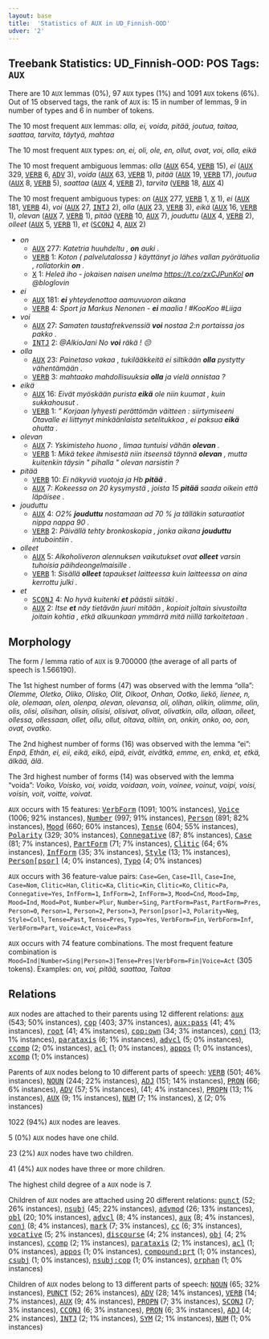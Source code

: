 ```yaml
---
layout: base
title:  'Statistics of AUX in UD_Finnish-OOD'
udver: '2'
---
```


## Treebank Statistics: UD_Finnish-OOD: POS Tags: `AUX`

There are 10 `AUX` lemmas (0%), 97 `AUX` types (1%) and 1091 `AUX` tokens (6%).
Out of 15 observed tags, the rank of `AUX` is: 15 in number of lemmas, 9 in number of types and 6 in number of tokens.

The 10 most frequent `AUX` lemmas: <em>olla, ei, voida, pitää, joutua, taitaa, saattaa, tarvita, täytyä, mahtaa</em>

The 10 most frequent `AUX` types:  <em>on, ei, oli, ole, en, ollut, ovat, voi, olla, eikä</em>

The 10 most frequent ambiguous lemmas: <em>olla</em> (<tt><a href="fi_ood-pos-AUX.html">AUX</a></tt> 654, <tt><a href="fi_ood-pos-VERB.html">VERB</a></tt> 15), <em>ei</em> (<tt><a href="fi_ood-pos-AUX.html">AUX</a></tt> 329, <tt><a href="fi_ood-pos-VERB.html">VERB</a></tt> 6, <tt><a href="fi_ood-pos-ADV.html">ADV</a></tt> 3), <em>voida</em> (<tt><a href="fi_ood-pos-AUX.html">AUX</a></tt> 63, <tt><a href="fi_ood-pos-VERB.html">VERB</a></tt> 1), <em>pitää</em> (<tt><a href="fi_ood-pos-AUX.html">AUX</a></tt> 19, <tt><a href="fi_ood-pos-VERB.html">VERB</a></tt> 17), <em>joutua</em> (<tt><a href="fi_ood-pos-AUX.html">AUX</a></tt> 8, <tt><a href="fi_ood-pos-VERB.html">VERB</a></tt> 5), <em>saattaa</em> (<tt><a href="fi_ood-pos-AUX.html">AUX</a></tt> 4, <tt><a href="fi_ood-pos-VERB.html">VERB</a></tt> 2), <em>tarvita</em> (<tt><a href="fi_ood-pos-VERB.html">VERB</a></tt> 18, <tt><a href="fi_ood-pos-AUX.html">AUX</a></tt> 4)

The 10 most frequent ambiguous types:  <em>on</em> (<tt><a href="fi_ood-pos-AUX.html">AUX</a></tt> 277, <tt><a href="fi_ood-pos-VERB.html">VERB</a></tt> 1, <tt><a href="fi_ood-pos-X.html">X</a></tt> 1), <em>ei</em> (<tt><a href="fi_ood-pos-AUX.html">AUX</a></tt> 181, <tt><a href="fi_ood-pos-VERB.html">VERB</a></tt> 4), <em>voi</em> (<tt><a href="fi_ood-pos-AUX.html">AUX</a></tt> 27, <tt><a href="fi_ood-pos-INTJ.html">INTJ</a></tt> 2), <em>olla</em> (<tt><a href="fi_ood-pos-AUX.html">AUX</a></tt> 23, <tt><a href="fi_ood-pos-VERB.html">VERB</a></tt> 3), <em>eikä</em> (<tt><a href="fi_ood-pos-AUX.html">AUX</a></tt> 16, <tt><a href="fi_ood-pos-VERB.html">VERB</a></tt> 1), <em>olevan</em> (<tt><a href="fi_ood-pos-AUX.html">AUX</a></tt> 7, <tt><a href="fi_ood-pos-VERB.html">VERB</a></tt> 1), <em>pitää</em> (<tt><a href="fi_ood-pos-VERB.html">VERB</a></tt> 10, <tt><a href="fi_ood-pos-AUX.html">AUX</a></tt> 7), <em>jouduttu</em> (<tt><a href="fi_ood-pos-AUX.html">AUX</a></tt> 4, <tt><a href="fi_ood-pos-VERB.html">VERB</a></tt> 2), <em>olleet</em> (<tt><a href="fi_ood-pos-AUX.html">AUX</a></tt> 5, <tt><a href="fi_ood-pos-VERB.html">VERB</a></tt> 1), <em>et</em> (<tt><a href="fi_ood-pos-SCONJ.html">SCONJ</a></tt> 4, <tt><a href="fi_ood-pos-AUX.html">AUX</a></tt> 2)


* <em>on</em>
  * <tt><a href="fi_ood-pos-AUX.html">AUX</a></tt> 277: <em>Katetria huuhdeltu , <b>on</b> auki .</em>
  * <tt><a href="fi_ood-pos-VERB.html">VERB</a></tt> 1: <em>Koton ( palvelutalossa ) käyttänyt jo lähes vallan pyörätuolia , rollatorkin <b>on</b> .</em>
  * <tt><a href="fi_ood-pos-X.html">X</a></tt> 1: <em>Heleä iho - jokaisen naisen unelma https://t.co/zxCJPunKol <b>on</b> @bloglovin</em>
* <em>ei</em>
  * <tt><a href="fi_ood-pos-AUX.html">AUX</a></tt> 181: <em><b>ei</b> yhteydenottoa aamuvuoron aikana</em>
  * <tt><a href="fi_ood-pos-VERB.html">VERB</a></tt> 4: <em>Sport ja Markus Nenonen - <b>ei</b> maalia ! #KooKoo #Liiga</em>
* <em>voi</em>
  * <tt><a href="fi_ood-pos-AUX.html">AUX</a></tt> 27: <em>Samaten taustafrekvenssiä <b>voi</b> nostaa 2:n portaissa jos pakko .</em>
  * <tt><a href="fi_ood-pos-INTJ.html">INTJ</a></tt> 2: <em>@AlkioJani No <b>voi</b> räkä ! 😔</em>
* <em>olla</em>
  * <tt><a href="fi_ood-pos-AUX.html">AUX</a></tt> 23: <em>Painetaso vakaa , tukilääkkeitä ei siltikään <b>olla</b> pystytty vähentämään .</em>
  * <tt><a href="fi_ood-pos-VERB.html">VERB</a></tt> 3: <em>mahtaako mahdollisuuksia <b>olla</b> ja vielä onnistaa ?</em>
* <em>eikä</em>
  * <tt><a href="fi_ood-pos-AUX.html">AUX</a></tt> 16: <em>Eivät myöskään purista <b>eikä</b> ole niin kuumat , kuin sukkahousut .</em>
  * <tt><a href="fi_ood-pos-VERB.html">VERB</a></tt> 1: <em>” Korjaan lyhyesti perättömän väitteen : siirtymiseeni Otavalle ei liittynyt minkäänlaista setelitukkoa , ei paksua <b>eikä</b> ohutta .</em>
* <em>olevan</em>
  * <tt><a href="fi_ood-pos-AUX.html">AUX</a></tt> 7: <em>Yskimisteho huono , limaa tuntuisi vähän <b>olevan</b> .</em>
  * <tt><a href="fi_ood-pos-VERB.html">VERB</a></tt> 1: <em>Mikä tekee ihmisestä niin itseensä täynnä <b>olevan</b> , mutta kuitenkin täysin " pihalla " olevan narsistin ?</em>
* <em>pitää</em>
  * <tt><a href="fi_ood-pos-VERB.html">VERB</a></tt> 10: <em>Ei näkyviä vuotoja ja Hb <b>pitää</b> .</em>
  * <tt><a href="fi_ood-pos-AUX.html">AUX</a></tt> 7: <em>Kokeessa on 20 kysymystä , joista 15 <b>pitää</b> saada oikein että läpäisee .</em>
* <em>jouduttu</em>
  * <tt><a href="fi_ood-pos-AUX.html">AUX</a></tt> 4: <em>O2% <b>jouduttu</b> nostamaan ad 70 % ja tälläkin saturaatiot nippa nappa 90 .</em>
  * <tt><a href="fi_ood-pos-VERB.html">VERB</a></tt> 2: <em>Päivällä tehty bronkoskopia , jonka aikana <b>jouduttu</b> intubointiin .</em>
* <em>olleet</em>
  * <tt><a href="fi_ood-pos-AUX.html">AUX</a></tt> 5: <em>Alkoholiveron alennuksen vaikutukset ovat <b>olleet</b> varsin tuhoisia päihdeongelmaisille .</em>
  * <tt><a href="fi_ood-pos-VERB.html">VERB</a></tt> 1: <em>Sisällä <b>olleet</b> tapaukset laitteessa kuin laitteessa on aina kerrottu julki .</em>
* <em>et</em>
  * <tt><a href="fi_ood-pos-SCONJ.html">SCONJ</a></tt> 4: <em>No hyvä kuitenki <b>et</b> päästii siitäki .</em>
  * <tt><a href="fi_ood-pos-AUX.html">AUX</a></tt> 2: <em>Itse <b>et</b> näy tietävän juuri mitään , kopioit joltain sivustoilta joitain kohtia , etkä alkuunkaan ymmärrä mitä niillä tarkoitetaan .</em>

## Morphology

The form / lemma ratio of `AUX` is 9.700000 (the average of all parts of speech is 1.566190).

The 1st highest number of forms (47) was observed with the lemma “olla”: <em>Olemme, Oletko, Oliko, Olisko, Olit, Olkoot, Onhan, Ootko, liekö, lienee, n, ole, olemaan, olen, olenpa, olevan, olevansa, oli, olihan, olikin, olimme, olin, olis, olisi, olisihan, olisin, olisisi, olisivat, olivat, olivatkin, olla, ollaan, olleet, ollessa, ollessaan, ollet, ollu, ollut, oltava, oltiin, on, onkin, onko, oo, oon, ovat, ovatko</em>.

The 2nd highest number of forms (16) was observed with the lemma “ei”: <em>Enpä, Ethän, ei, eii, eikä, eikö, eipä, eivät, eivätkä, emme, en, enkä, et, etkä, älkää, älä</em>.

The 3rd highest number of forms (14) was observed with the lemma “voida”: <em>Voiko, Voisko, voi, voida, voidaan, voin, voinee, voinut, voipi, voisi, voisin, voit, voitte, voivat</em>.

`AUX` occurs with 15 features: <tt><a href="fi_ood-feat-VerbForm.html">VerbForm</a></tt> (1091; 100% instances), <tt><a href="fi_ood-feat-Voice.html">Voice</a></tt> (1006; 92% instances), <tt><a href="fi_ood-feat-Number.html">Number</a></tt> (997; 91% instances), <tt><a href="fi_ood-feat-Person.html">Person</a></tt> (891; 82% instances), <tt><a href="fi_ood-feat-Mood.html">Mood</a></tt> (660; 60% instances), <tt><a href="fi_ood-feat-Tense.html">Tense</a></tt> (604; 55% instances), <tt><a href="fi_ood-feat-Polarity.html">Polarity</a></tt> (329; 30% instances), <tt><a href="fi_ood-feat-Connegative.html">Connegative</a></tt> (87; 8% instances), <tt><a href="fi_ood-feat-Case.html">Case</a></tt> (81; 7% instances), <tt><a href="fi_ood-feat-PartForm.html">PartForm</a></tt> (71; 7% instances), <tt><a href="fi_ood-feat-Clitic.html">Clitic</a></tt> (64; 6% instances), <tt><a href="fi_ood-feat-InfForm.html">InfForm</a></tt> (35; 3% instances), <tt><a href="fi_ood-feat-Style.html">Style</a></tt> (13; 1% instances), <tt><a href="fi_ood-feat-Person-psor.html">Person[psor]</a></tt> (4; 0% instances), <tt><a href="fi_ood-feat-Typo.html">Typo</a></tt> (4; 0% instances)

`AUX` occurs with 36 feature-value pairs: `Case=Gen`, `Case=Ill`, `Case=Ine`, `Case=Nom`, `Clitic=Han`, `Clitic=Ka`, `Clitic=Kin`, `Clitic=Ko`, `Clitic=Pa`, `Connegative=Yes`, `InfForm=1`, `InfForm=2`, `InfForm=3`, `Mood=Cnd`, `Mood=Imp`, `Mood=Ind`, `Mood=Pot`, `Number=Plur`, `Number=Sing`, `PartForm=Past`, `PartForm=Pres`, `Person=0`, `Person=1`, `Person=2`, `Person=3`, `Person[psor]=3`, `Polarity=Neg`, `Style=Coll`, `Tense=Past`, `Tense=Pres`, `Typo=Yes`, `VerbForm=Fin`, `VerbForm=Inf`, `VerbForm=Part`, `Voice=Act`, `Voice=Pass`

`AUX` occurs with 74 feature combinations.
The most frequent feature combination is `Mood=Ind|Number=Sing|Person=3|Tense=Pres|VerbForm=Fin|Voice=Act` (305 tokens).
Examples: <em>on, voi, pitää, saattaa, Taitaa</em>


## Relations

`AUX` nodes are attached to their parents using 12 different relations: <tt><a href="fi_ood-dep-aux.html">aux</a></tt> (543; 50% instances), <tt><a href="fi_ood-dep-cop.html">cop</a></tt> (403; 37% instances), <tt><a href="fi_ood-dep-aux-pass.html">aux:pass</a></tt> (41; 4% instances), <tt><a href="fi_ood-dep-root.html">root</a></tt> (41; 4% instances), <tt><a href="fi_ood-dep-cop-own.html">cop:own</a></tt> (34; 3% instances), <tt><a href="fi_ood-dep-conj.html">conj</a></tt> (13; 1% instances), <tt><a href="fi_ood-dep-parataxis.html">parataxis</a></tt> (6; 1% instances), <tt><a href="fi_ood-dep-advcl.html">advcl</a></tt> (5; 0% instances), <tt><a href="fi_ood-dep-ccomp.html">ccomp</a></tt> (2; 0% instances), <tt><a href="fi_ood-dep-acl.html">acl</a></tt> (1; 0% instances), <tt><a href="fi_ood-dep-appos.html">appos</a></tt> (1; 0% instances), <tt><a href="fi_ood-dep-xcomp.html">xcomp</a></tt> (1; 0% instances)

Parents of `AUX` nodes belong to 10 different parts of speech: <tt><a href="fi_ood-pos-VERB.html">VERB</a></tt> (501; 46% instances), <tt><a href="fi_ood-pos-NOUN.html">NOUN</a></tt> (244; 22% instances), <tt><a href="fi_ood-pos-ADJ.html">ADJ</a></tt> (151; 14% instances), <tt><a href="fi_ood-pos-PRON.html">PRON</a></tt> (66; 6% instances), <tt><a href="fi_ood-pos-ADV.html">ADV</a></tt> (57; 5% instances),  (41; 4% instances), <tt><a href="fi_ood-pos-PROPN.html">PROPN</a></tt> (13; 1% instances), <tt><a href="fi_ood-pos-AUX.html">AUX</a></tt> (9; 1% instances), <tt><a href="fi_ood-pos-NUM.html">NUM</a></tt> (7; 1% instances), <tt><a href="fi_ood-pos-X.html">X</a></tt> (2; 0% instances)

1022 (94%) `AUX` nodes are leaves.

5 (0%) `AUX` nodes have one child.

23 (2%) `AUX` nodes have two children.

41 (4%) `AUX` nodes have three or more children.

The highest child degree of a `AUX` node is 7.

Children of `AUX` nodes are attached using 20 different relations: <tt><a href="fi_ood-dep-punct.html">punct</a></tt> (52; 26% instances), <tt><a href="fi_ood-dep-nsubj.html">nsubj</a></tt> (45; 22% instances), <tt><a href="fi_ood-dep-advmod.html">advmod</a></tt> (26; 13% instances), <tt><a href="fi_ood-dep-obl.html">obl</a></tt> (20; 10% instances), <tt><a href="fi_ood-dep-advcl.html">advcl</a></tt> (8; 4% instances), <tt><a href="fi_ood-dep-aux.html">aux</a></tt> (8; 4% instances), <tt><a href="fi_ood-dep-conj.html">conj</a></tt> (8; 4% instances), <tt><a href="fi_ood-dep-mark.html">mark</a></tt> (7; 3% instances), <tt><a href="fi_ood-dep-cc.html">cc</a></tt> (6; 3% instances), <tt><a href="fi_ood-dep-vocative.html">vocative</a></tt> (5; 2% instances), <tt><a href="fi_ood-dep-discourse.html">discourse</a></tt> (4; 2% instances), <tt><a href="fi_ood-dep-obj.html">obj</a></tt> (4; 2% instances), <tt><a href="fi_ood-dep-ccomp.html">ccomp</a></tt> (2; 1% instances), <tt><a href="fi_ood-dep-parataxis.html">parataxis</a></tt> (2; 1% instances), <tt><a href="fi_ood-dep-acl.html">acl</a></tt> (1; 0% instances), <tt><a href="fi_ood-dep-appos.html">appos</a></tt> (1; 0% instances), <tt><a href="fi_ood-dep-compound-prt.html">compound:prt</a></tt> (1; 0% instances), <tt><a href="fi_ood-dep-csubj.html">csubj</a></tt> (1; 0% instances), <tt><a href="fi_ood-dep-nsubj-cop.html">nsubj:cop</a></tt> (1; 0% instances), <tt><a href="fi_ood-dep-orphan.html">orphan</a></tt> (1; 0% instances)

Children of `AUX` nodes belong to 13 different parts of speech: <tt><a href="fi_ood-pos-NOUN.html">NOUN</a></tt> (65; 32% instances), <tt><a href="fi_ood-pos-PUNCT.html">PUNCT</a></tt> (52; 26% instances), <tt><a href="fi_ood-pos-ADV.html">ADV</a></tt> (28; 14% instances), <tt><a href="fi_ood-pos-VERB.html">VERB</a></tt> (14; 7% instances), <tt><a href="fi_ood-pos-AUX.html">AUX</a></tt> (9; 4% instances), <tt><a href="fi_ood-pos-PROPN.html">PROPN</a></tt> (7; 3% instances), <tt><a href="fi_ood-pos-SCONJ.html">SCONJ</a></tt> (7; 3% instances), <tt><a href="fi_ood-pos-CCONJ.html">CCONJ</a></tt> (6; 3% instances), <tt><a href="fi_ood-pos-PRON.html">PRON</a></tt> (6; 3% instances), <tt><a href="fi_ood-pos-ADJ.html">ADJ</a></tt> (4; 2% instances), <tt><a href="fi_ood-pos-INTJ.html">INTJ</a></tt> (2; 1% instances), <tt><a href="fi_ood-pos-SYM.html">SYM</a></tt> (2; 1% instances), <tt><a href="fi_ood-pos-NUM.html">NUM</a></tt> (1; 0% instances)

